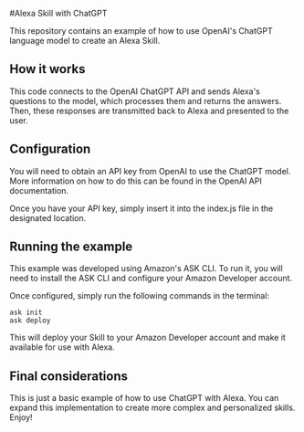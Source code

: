 #Alexa Skill with ChatGPT

This repository contains an example of how to use OpenAI's ChatGPT language model to create an Alexa Skill.

## How it works

This code connects to the OpenAI ChatGPT API and sends Alexa's questions to the model, which processes them and returns the answers. Then, these responses are transmitted back to Alexa and presented to the user.

## Configuration

You will need to obtain an API key from OpenAI to use the ChatGPT model. More information on how to do this can be found in the OpenAI API documentation.

Once you have your API key, simply insert it into the index.js file in the designated location.

## Running the example

This example was developed using Amazon's ASK CLI. To run it, you will need to install the ASK CLI and configure your Amazon Developer account.

Once configured, simply run the following commands in the terminal:

```
ask init
ask deploy
```

This will deploy your Skill to your Amazon Developer account and make it available for use with Alexa.

## Final considerations

This is just a basic example of how to use ChatGPT with Alexa. You can expand this implementation to create more complex and personalized skills. Enjoy!
